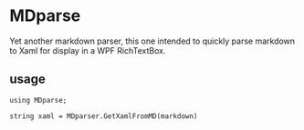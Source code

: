 MDparse
=======

Yet another markdown parser, this one intended to quickly parse markdown to Xaml for display in a WPF RichTextBox.

## usage

`using MDparse;`

`string xaml = MDparser.GetXamlFromMD(markdown)`
